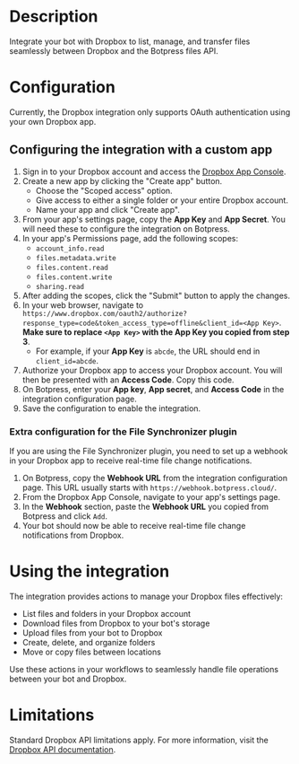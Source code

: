 # Description

Integrate your bot with Dropbox to list, manage, and transfer files seamlessly between Dropbox and the Botpress files API.

# Configuration

Currently, the Dropbox integration only supports OAuth authentication using your own Dropbox app.

## Configuring the integration with a custom app

1. Sign in to your Dropbox account and access the [Dropbox App Console](https://www.dropbox.com/developers/apps).
2. Create a new app by clicking the "Create app" button.
   - Choose the "Scoped access" option.
   - Give access to either a single folder or your entire Dropbox account.
   - Name your app and click "Create app".
3. From your app's settings page, copy the **App Key** and **App Secret**. You will need these to configure the integration on Botpress.
4. In your app's Permissions page, add the following scopes:
   - `account_info.read`
   - `files.metadata.write`
   - `files.content.read`
   - `files.content.write`
   - `sharing.read`
5. After adding the scopes, click the "Submit" button to apply the changes.
6. In your web browser, navigate to `https://www.dropbox.com/oauth2/authorize?response_type=code&token_access_type=offline&client_id=<App Key>`. **Make sure to replace `<App Key>` with the App Key you copied from step 3**.
   - For example, if your **App Key** is `abcde`, the URL should end in `client_id=abcde`.
7. Authorize your Dropbox app to access your Dropbox account. You will then be presented with an **Access Code**. Copy this code.
8. On Botpress, enter your **App key**, **App secret**, and **Access Code** in the integration configuration page.
9. Save the configuration to enable the integration.

### Extra configuration for the File Synchronizer plugin

If you are using the File Synchronizer plugin, you need to set up a webhook in
your Dropbox app to receive real-time file change notifications.

1. On Botpress, copy the **Webhook URL** from the integration configuration page. This URL usually starts with `https://webhook.botpress.cloud/`.
2. From the Dropbox App Console, navigate to your app's settings page.
3. In the **Webhook** section, paste the **Webhook URL** you copied from Botpress and click `Add`.
4. Your bot should now be able to receive real-time file change notifications from Dropbox.

# Using the integration

The integration provides actions to manage your Dropbox files effectively:

- List files and folders in your Dropbox account
- Download files from Dropbox to your bot's storage
- Upload files from your bot to Dropbox
- Create, delete, and organize folders
- Move or copy files between locations

Use these actions in your workflows to seamlessly handle file operations between your bot and Dropbox.

# Limitations

Standard Dropbox API limitations apply. For more information, visit the [Dropbox API documentation](https://www.dropbox.com/developers/documentation).
